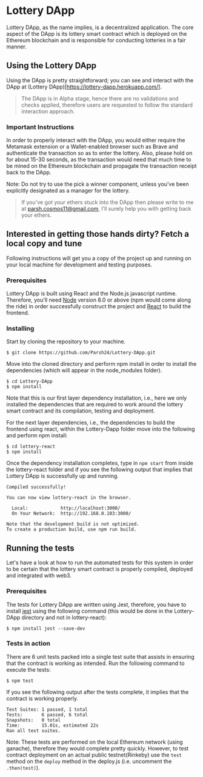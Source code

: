 # Lottery DApp

Lottery DApp, as the name implies, is a decentralized application. The core aspect of the DApp is its lottery smart contract which is deployed on the Ethereum blockchain and is responsible for conducting lotteries in a fair manner.

## Using the Lottery DApp 

Using the DApp is pretty straightforward; you can see and interact with the DApp at (Lottery DApp)[https://lottery-dapp.herokuapp.com/].

> The DApp is in Alpha stage, hence there are no validations and checks applied, therefore users are requested to follow the standard interaction approach.

### Important Instructions

In order to properly interact with the DApp, you would either require the Metamask extension or a Wallet-enabled browser such as Brave and authenticate the transaction so as to enter the lottery. Also, please hold on for about 15-30 seconds, as the transaction would need that much time to be mined on the Ethereum blockchain and propagate the transaction receipt back to the DApp.


Note: Do not try to use the pick a winner component, unless you've been explicitly designated as a manager for the lottery. 

> If you've got your ethers stuck into the DApp then please write to me at parsh.cosmos11@gmail.com, I'll surely help you with getting back your ethers.

## Interested in getting those hands dirty? Fetch a local copy and tune

Following instructions will get you a copy of the project up and running on your local machine for development and testing purposes. 

### Prerequisites

Lottery DApp is built using React and the Node.js javascript runtime. Therefore, you'll need [Node](https://nodejs.org/en/) version 8.0 or above (npm would come along the ride) in order successfully construct the project and [React](https://reactjs.org/) to build the frontend.  


### Installing

Start by cloning the repository to your machine.

```
$ git clone https://github.com/Parsh24/Lottery-DApp.git
```

Move into the cloned directory and perform npm install in order to install the dependencies (which will appear in the node_modules folder).

```
$ cd Lottery-DApp
$ npm install
```

Note that this is our first layer dependency installation, i.e., here we only installed the dependencies that are required to work around the lottery smart contract and its compilation, testing and deployment.

For the next layer dependencies, i.e., the dependencies to build the frontend using react, within the Lottery-Dapp folder move into the following and perform npm install:

```
$ cd lottery-react
$ npm install
```

Once the dependency installation completes, type in `npm start` from inside the lottery-react folder and if you see the following output that implies that Lottery DApp is successfully up and running.

```
Compiled successfully!

You can now view lottery-react in the browser.

  Local:            http://localhost:3000/
  On Your Network:  http://192.168.0.103:3000/

Note that the development build is not optimized.
To create a production build, use npm run build.

```

## Running the tests

Let's have a look at how to run the automated tests for this system in order to be certain that the lottery smart contract is properly compiled, deployed and integrated with web3.

### Prerequisites

The tests for Lottery DApp are written using Jest, therefore, you have to install [jest](https://www.npmjs.com/package/jest) using the following command (this would be done in the Lottery-DApp directory and not in lottery-react): 

```
$ npm install jest --save-dev
```

### Tests in action

There are 6 unit tests packed into a single test suite that assists in ensuring that the contract is working as intended. Run the following command to execute the tests:

```
$ npm test
```

If you see the following output after the tests complete, it implies that the contract is working properly.

```
Test Suites: 1 passed, 1 total
Tests:       6 passed, 6 total
Snapshots:   0 total
Time:        15.01s, estimated 22s
Ran all test suites.
```

Note: These tests are performed on the local Ethereum network (using ganache), therefore they would complete pretty quickly. However, to test contract deployment on an actual public testnet(Rinkeby) use the `test` method on the `deploy` method in the deploy.js (i.e. uncomment the `.then(test)`).   